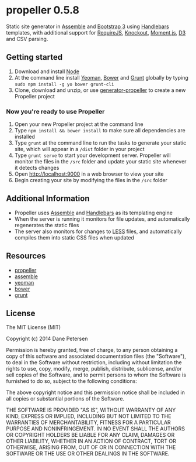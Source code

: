 # propeller 0.5.8

Static site generator in [Assemble](http://assemble.io) and [Bootstrap 3](http://getbootstrap.com) using [Handlebars](http://handlebarsjs.com) templates, with additional support for [RequireJS](http://requirejs.org), [Knockout](http://knockoutjs.com), [Moment.js](http://momentjs.com), [D3](http://d3js.org) and CSV parsing.

## Getting started

1. Download and install [Node](http://nodejs.org)
1. At the command line install [Yeoman](http://yeoman.io), [Bower](http://bower.io) and [Grunt](http://gruntjs.com) globally by typing `sudo npm install -g yo bower grunt-cli`
1. Clone, download and unzip, or use [generator-propeller](http://github.com/thegreatsunra/generator-propeller) to create a new Propeller project

### Now you're ready to use Propeller

1. Open your new Propeller project at the command line
1. Type `npm install && bower install` to make sure all dependencies are installed
1. Type `grunt` at the command line to run the tasks to generate your static site, which will appear in a `/dist` folder in your project
1. Type `grunt serve` to start your development server. Propeller will monitor the files in the `/src` folder and update your static site whenever it detects changes
1. Open [http://localhost:9000](http://localhost:9000) in a web browser to view your site
1. Begin creating your site by modifying the files in the `/src` folder

## Additional Information

* Propeller uses [Assemble](http://assemble.io) and [Handlebars](http://handlebarsjs.com) as its templating engine
* When the server is running it monitors for file updates, and automatically regenerates the static files
* The server also monitors for changes to [LESS](http://lesscss.org) files, and automatically compiles them into static CSS files when updated

## Resources
* [propeller](http://propellerjs.com)
* [assemble](http://assemble.io)
* [yeoman](http://yeoman.io)
* [bower](http://bower.io)
* [grunt](http://gruntjs.com)

## License

The MIT License (MIT)

Copyright (c) 2014 Dane Petersen

Permission is hereby granted, free of charge, to any person obtaining a copy
of this software and associated documentation files (the "Software"), to deal
in the Software without restriction, including without limitation the rights
to use, copy, modify, merge, publish, distribute, sublicense, and/or sell
copies of the Software, and to permit persons to whom the Software is
furnished to do so, subject to the following conditions:

The above copyright notice and this permission notice shall be included in
all copies or substantial portions of the Software.

THE SOFTWARE IS PROVIDED "AS IS", WITHOUT WARRANTY OF ANY KIND, EXPRESS OR
IMPLIED, INCLUDING BUT NOT LIMITED TO THE WARRANTIES OF MERCHANTABILITY,
FITNESS FOR A PARTICULAR PURPOSE AND NONINFRINGEMENT. IN NO EVENT SHALL THE
AUTHORS OR COPYRIGHT HOLDERS BE LIABLE FOR ANY CLAIM, DAMAGES OR OTHER
LIABILITY, WHETHER IN AN ACTION OF CONTRACT, TORT OR OTHERWISE, ARISING FROM,
OUT OF OR IN CONNECTION WITH THE SOFTWARE OR THE USE OR OTHER DEALINGS IN
THE SOFTWARE.
